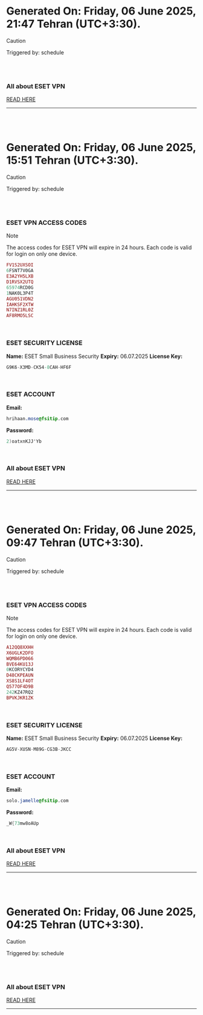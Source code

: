 # Generated On: Friday, 06 June 2025, 21:47 Tehran (UTC+3:30).

> [!CAUTION]
> Triggered by: schedule

<br><br>

### All about ESET VPN

[READ HERE](https://t.me/F_NiREvil/2113)

---

<br><br>

# Generated On: Friday, 06 June 2025, 15:51 Tehran (UTC+3:30).

> [!CAUTION]
> Triggered by: schedule

<br><br>

### ESET VPN ACCESS CODES

> [!NOTE]
> The access codes for ESET VPN will expire in 24 hours.
> Each code is valid for login on only one device.

```ruby
FV1S2UXSOI
6FSNT7V0GA
E3A2YH5LXB
D1RVSX2UTQ
65974RCD0G
1NAK0L3P4T
AGU051VDN2
IAHKSF2XTW
N7INZ1RL0Z
AF8RMO5LSC
```

<br>

### ESET SECURITY LICENSE

**Name:** ESET Small Business Security
**Expiry:** 06.07.2025
**License Key:**

```POV-Ray SDL
G9K6-X3MD-CK54-8CAH-HF6F
```

<br>

### ESET ACCOUNT

**Email:**

```CSS
hrihaan.mose@fsitip.com
```

**Password:**

```POV-Ray SDL
2)oatxnKJJ'Yb
```

<br>

### All about ESET VPN

[READ HERE](https://t.me/F_NiREvil/2113)

---

<br><br>

# Generated On: Friday, 06 June 2025, 09:47 Tehran (UTC+3:30).

> [!CAUTION]
> Triggered by: schedule

<br><br>

### ESET VPN ACCESS CODES

> [!NOTE]
> The access codes for ESET VPN will expire in 24 hours.
> Each code is valid for login on only one device.

```ruby
A12QQ8XXHH
X6UGLK2DFO
WQMB6PD066
BVE64KU13J
0KCORYCYD4
D48CKPEAUN
XS8S1LF4OT
Q577OF4D9B
242KZ47RQ2
BPVKJKR1ZK
```

<br>

### ESET SECURITY LICENSE

**Name:** ESET Small Business Security
**Expiry:** 06.07.2025
**License Key:**

```POV-Ray SDL
AG5V-XUSN-M89G-CG3B-JKCC
```

<br>

### ESET ACCOUNT

**Email:**

```CSS
solo.jamelle@fsitip.com
```

**Password:**

```POV-Ray SDL
_W{73mw8oAUp
```

<br>

### All about ESET VPN

[READ HERE](https://t.me/F_NiREvil/2113)

---

<br><br>

# Generated On: Friday, 06 June 2025, 04:25 Tehran (UTC+3:30).

> [!CAUTION]
> Triggered by: schedule

<br><br>

### All about ESET VPN

[READ HERE](https://t.me/F_NiREvil/2113)

---

<br><br>

